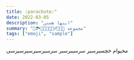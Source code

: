 ```yaml
---
title: :parachute:"
date: 2022-03-05
description: "اینها هستن"
summary: "📖🏞️🧗🏽🐉🧙🏽‍♂️🧚🏽👸 مجموعه"
tags: ["emoji", "sample"]
---
```


مخیوام خچسیرسیر
سرسیبرسبر
سرسیرسیرسیرسیرسی